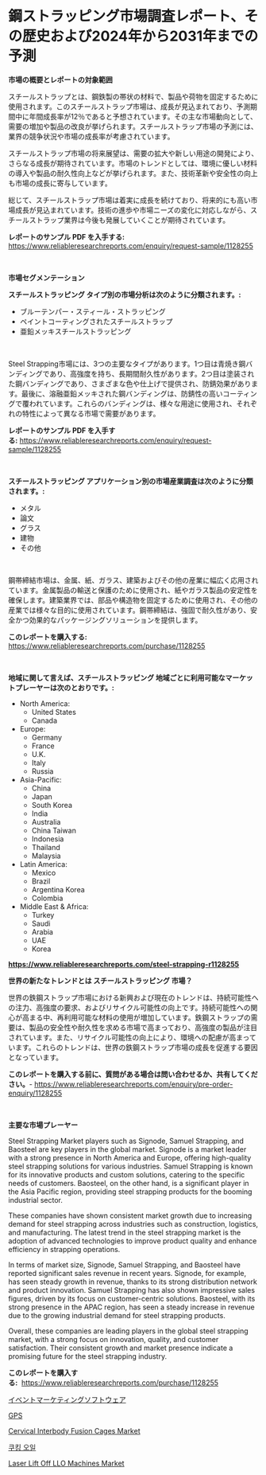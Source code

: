 <p><h1>鋼ストラッピング市場調査レポート、その歴史および2024年から2031年までの予測</h1></p><p><strong>市場の概要とレポートの対象範囲</strong></p>
<p><p>スチールストラップとは、鋼鉄製の帯状の材料で、製品や荷物を固定するために使用されます。このスチールストラップ市場は、成長が見込まれており、予測期間中に年間成長率が12％であると予想されています。その主な市場動向として、需要の増加や製品の改良が挙げられます。スチールストラップ市場の予測には、業界の競争状況や市場の成長率が考慮されています。</p><p>スチールストラップ市場の将来展望は、需要の拡大や新しい用途の開発により、さらなる成長が期待されています。市場のトレンドとしては、環境に優しい材料の導入や製品の耐久性向上などが挙げられます。また、技術革新や安全性の向上も市場の成長に寄与しています。</p><p>総じて、スチールストラップ市場は着実に成長を続けており、将来的にも高い市場成長が見込まれています。技術の進歩や市場ニーズの変化に対応しながら、スチールストラップ業界は今後も発展していくことが期待されています。</p></p>
<p><strong>レポートのサンプル PDF を入手する:</strong> <a href="https://www.reliableresearchreports.com/enquiry/request-sample/1128255">https://www.reliableresearchreports.com/enquiry/request-sample/1128255</a></p>
<p>&nbsp;</p>
<p><strong>市場セグメンテーション</strong></p>
<p><strong>スチールストラッピング タイプ別の市場分析は次のように分類されます。:</strong></p>
<p><ul><li>ブルーテンパー・スティール・ストラッピング</li><li>ペイントコーティングされたスチールストラップ</li><li>亜鉛メッキスチールストラッピング</li></ul></p>
<p>&nbsp;</p>
<p><p>Steel Strapping市場には、3つの主要なタイプがあります。1つ目は青焼き鋼バンディングであり、高強度を持ち、長期間耐久性があります。2つ目は塗装された鋼バンディングであり、さまざまな色や仕上げで提供され、防錆効果があります。最後に、溶融亜鉛メッキされた鋼バンディングは、防錆性の高いコーティングで覆われています。これらのバンディングは、様々な用途に使用され、それぞれの特性によって異なる市場で需要があります。</p></p>
<p><strong>レポートのサンプル PDF を入手する:</strong>&nbsp;<a href="https://www.reliableresearchreports.com/enquiry/request-sample/1128255">https://www.reliableresearchreports.com/enquiry/request-sample/1128255</a></p>
<p>&nbsp;</p>
<p><strong> スチールストラッピング アプリケーション別の市場産業調査は次のように分類されます。:</strong></p>
<p><ul><li>メタル</li><li>論文</li><li>グラス</li><li>建物</li><li>その他</li></ul></p>
<p>&nbsp;</p>
<p><p>鋼帯締結市場は、金属、紙、ガラス、建築およびその他の産業に幅広く応用されています。金属製品の輸送と保護のために使用され、紙やガラス製品の安定性を確保します。建築業界では、部品や構造物を固定するために使用され、その他の産業では様々な目的に使用されています。鋼帯締結は、強固で耐久性があり、安全かつ効果的なパッケージングソリューションを提供します。</p></p>
<p><strong>このレポートを購入する:</strong>&nbsp; <a href="https://www.reliableresearchreports.com/purchase/1128255">https://www.reliableresearchreports.com/purchase/1128255</a></p>
<p>&nbsp;</p>
<p><strong>地域に関して言えば、スチールストラッピング 地域ごとに利用可能なマーケットプレーヤーは次のとおりです。:</strong></p>
<p><ul>
    <li>
        North America:
        <ul>
            <li>United States</li>
            <li>Canada</li>
        </ul>
    </li>
    <li>
        Europe:
        <ul>
            <li>Germany</li>
            <li>France</li>
            <li>U.K.</li>
            <li>Italy</li>
            <li>Russia</li>
        </ul>
    </li>
    <li>
        Asia-Pacific:
        <ul>
            <li>China</li>
            <li>Japan</li>
            <li>South Korea</li>
            <li>India</li>
            <li>Australia</li>
            <li>China Taiwan</li>
            <li>Indonesia</li>
            <li>Thailand</li>
            <li>Malaysia</li>
        </ul>
    </li>
    <li>
        Latin America:
        <ul>
            <li>Mexico</li>
            <li>Brazil</li>
            <li>Argentina Korea</li>
            <li>Colombia</li>
        </ul>
    </li>
    <li>
        Middle East & Africa:
        <ul>
            <li>Turkey</li>
            <li>Saudi</li>
            <li>Arabia</li>
            <li>UAE</li>
            <li>Korea</li>
        </ul>
    </li>
    </ul></p>
<p><strong><a href="https://www.reliableresearchreports.com/steel-strapping-r1128255">https://www.reliableresearchreports.com/steel-strapping-r1128255</a></strong>&nbsp;</p>
<p><strong>世界の新たなトレンドとは スチールストラッピング 市場？</strong></p>
<p><p>世界の鉄鋼ストラップ市場における新興および現在のトレンドは、持続可能性への注力、高強度の要求、およびリサイクル可能性の向上です。持続可能性への関心が高まる中、再利用可能な材料の使用が増加しています。鉄鋼ストラップの需要は、製品の安全性や耐久性を求める市場で高まっており、高強度の製品が注目されています。また、リサイクル可能性の向上により、環境への配慮が高まっています。これらのトレンドは、世界の鉄鋼ストラップ市場の成長を促進する要因となっています。</p></p>
<p><strong>このレポートを購入する前に、質問がある場合は問い合わせるか、共有してください。</strong>- <a href="https://www.reliableresearchreports.com/enquiry/pre-order-enquiry/1128255">https://www.reliableresearchreports.com/enquiry/pre-order-enquiry/1128255</a></p>
<p>&nbsp;</p>
<p><strong>主要な市場プレーヤー</strong></p>
<p><p>Steel Strapping Market players such as Signode, Samuel Strapping, and Baosteel are key players in the global market. Signode is a market leader with a strong presence in North America and Europe, offering high-quality steel strapping solutions for various industries. Samuel Strapping is known for its innovative products and custom solutions, catering to the specific needs of customers. Baosteel, on the other hand, is a significant player in the Asia Pacific region, providing steel strapping products for the booming industrial sector.</p><p>These companies have shown consistent market growth due to increasing demand for steel strapping across industries such as construction, logistics, and manufacturing. The latest trend in the steel strapping market is the adoption of advanced technologies to improve product quality and enhance efficiency in strapping operations.</p><p>In terms of market size, Signode, Samuel Strapping, and Baosteel have reported significant sales revenue in recent years. Signode, for example, has seen steady growth in revenue, thanks to its strong distribution network and product innovation. Samuel Strapping has also shown impressive sales figures, driven by its focus on customer-centric solutions. Baosteel, with its strong presence in the APAC region, has seen a steady increase in revenue due to the growing industrial demand for steel strapping products.</p><p>Overall, these companies are leading players in the global steel strapping market, with a strong focus on innovation, quality, and customer satisfaction. Their consistent growth and market presence indicate a promising future for the steel strapping industry.</p></p>
<p><strong>このレポートを購入する:</strong>&nbsp;&nbsp;<a href="https://www.reliableresearchreports.com/purchase/1128255">https://www.reliableresearchreports.com/purchase/1128255</a></p>
<p><p><a href="https://medium.com/@urinalisis45667/%E3%82%A4%E3%83%99%E3%83%B3%E3%83%88%E3%83%9E%E3%83%BC%E3%82%B1%E3%83%86%E3%82%A3%E3%83%B3%E3%82%B0%E3%82%BD%E3%83%95%E3%83%88%E3%82%A6%E3%82%A7%E3%82%A2%E5%B8%82%E5%A0%B4-%E5%B8%82%E5%A0%B4cagr-%E5%B8%82%E5%A0%B4%E5%8B%95%E5%90%91-%E3%81%8A%E3%82%88%E3%81%B3%E6%88%90%E9%95%B7%E6%88%A6%E7%95%A5%E3%81%AB%E9%96%A2%E3%81%99%E3%82%8B%E6%B4%9E%E5%AF%9F-e4711a601919">イベントマーケティングソフトウェア</a></p><p><a href="https://medium.com/@isariontaru/gps-%EC%8B%9C%EC%9E%A5-%EA%B2%BD%EC%9F%81-%EB%B6%84%EC%84%9D-%EC%8B%9C%EC%9E%A5-%EB%8F%99%ED%96%A5-%EB%B0%8F-2031%EB%85%84%EA%B9%8C%EC%A7%80-%EC%98%88%EC%B8%A1-955043ad673b">GPS</a></p><p><a href="https://github.com/Hazelklievgspy6vdcsmu106w/Market-Research-Report-List-2/blob/main/cervical-interbody-fusion-cages-market.md">Cervical Interbody Fusion Cages Market</a></p><p><a href="https://medium.com/@georgebesoiu20221/2024-2031%EB%85%84%EA%B9%8C%EC%A7%80-%EC%98%88%EC%83%81%EB%90%98%EB%8A%94-%EC%9A%94%EB%A6%AC-%EC%98%A4%EC%9D%BC-%EC%8B%9C%EC%9E%A5-%EB%8F%99%ED%96%A5-%EB%B0%8F-%EC%8B%9C%EC%9E%A5-%EB%B6%84%EC%84%9D-ce8c59a7ad52">쿠킹 오일</a></p><p><a href="https://www.linkedin.com/pulse/laser-lift-off-llo-machines-market-size-evaluating-its-trends-ljbjc?trackingId=YQUKB%2FeW3i9iz%2BKTSf0IxA%3D%3D">Laser Lift Off LLO Machines Market</a></p></p>